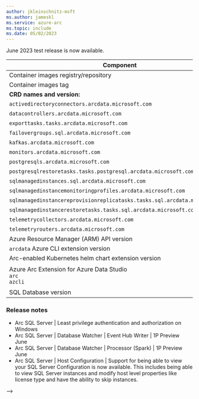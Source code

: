 ```yaml
---
author: jkleinschnitz-msft
ms.author: jameskl
ms.service: azure-arc
ms.topic: include
ms.date: 05/02/2023
---
```

<!--

At this time, a test or preview build is not available for the next release.

-->


June 2023 test release is now available.

|Component|Value|
|-----------|-----------|
|Container images registry/repository |`mcr.microsoft.com/arcdata/test`|
|Container images tag |`v1.20.0_2023-06-13`|
|**CRD names and version:**| |
|`activedirectoryconnectors.arcdata.microsoft.com`| v1beta1, v1beta2, v1|
|`datacontrollers.arcdata.microsoft.com`| v1beta1, v1 through v5|
|`exporttasks.tasks.arcdata.microsoft.com`| v1beta1, v1, v2|
|`failovergroups.sql.arcdata.microsoft.com`| v1beta1, v1beta2, v1, v2|
|`kafkas.arcdata.microsoft.com`| v1beta1 through v1beta4|
|`monitors.arcdata.microsoft.com`| v1beta1, v1, v3|
|`postgresqls.arcdata.microsoft.com`| v1beta1 through v1beta6|
|`postgresqlrestoretasks.tasks.postgresql.arcdata.microsoft.com`| v1beta1|
|`sqlmanagedinstances.sql.arcdata.microsoft.com`| v1beta1, v1 through v13|
|`sqlmanagedinstancemonitoringprofiles.arcdata.microsoft.com`| v1beta1, v1beta2|
|`sqlmanagedinstancereprovisionreplicatasks.tasks.sql.arcdata.microsoft.com`| v1beta1|
|`sqlmanagedinstancerestoretasks.tasks.sql.arcdata.microsoft.com`| v1beta1, v1|
|`telemetrycollectors.arcdata.microsoft.com`| v1beta1 through v1beta5|
|`telemetryrouters.arcdata.microsoft.com`| v1beta1 through v1beta5|
|Azure Resource Manager (ARM) API version|2023-01-15-preview|
|`arcdata` Azure CLI extension version|1.5.1 ([Download](https://aka.ms/az-cli-arcdata-ext))|
|Arc-enabled Kubernetes helm chart extension version|1.20.0|
|Azure Arc Extension for Azure Data Studio<br/>`arc`<br/>`azcli`|<br/>1.8.0 ([Download](https://aka.ms/ads-arcdata-ext))</br>1.8.0 ([Download](https://aka.ms/ads-azcli-ext))|
|SQL Database version | 957 |

### Release notes

- Arc SQL Server | Least privilege authentication and authorization on Windows
- Arc SQL Server | Database Watcher | Event Hub Writer | 1P Preview June
- Arc SQL Server | Database Watcher | Processor (Spark) | 1P Preview June
- Arc SQL Server | Host Configuration | Support for being able to view your SQL Server Configuration is now available. This includes being able to view SQL Server instances and modify host level properties like license type and have the ability to skip instances.

-->
